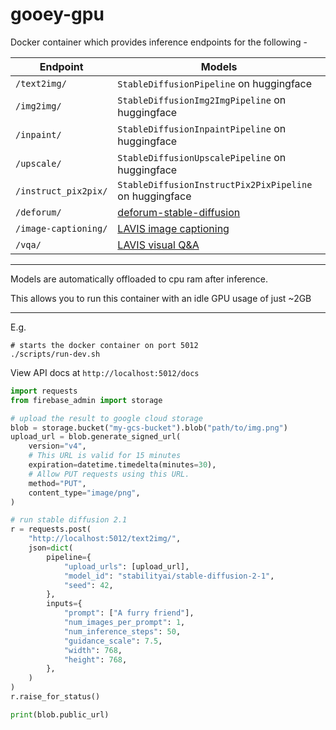 # gooey-gpu

Docker container which provides inference endpoints for the following - 

Endpoint | Models
-- | --
`/text2img/` |  `StableDiffusionPipeline` on huggingface
`/img2img/`  |  `StableDiffusionImg2ImgPipeline` on huggingface
`/inpaint/`  |  `StableDiffusionInpaintPipeline` on huggingface
`/upscale/`  |  `StableDiffusionUpscalePipeline` on huggingface
`/instruct_pix2pix/` |  `StableDiffusionInstructPix2PixPipeline` on huggingface
`/deforum/` | [deforum-stable-diffusion](https://github.com/deforum-art/deforum-stable-diffusion)
`/image-captioning/` | [LAVIS image captioning](https://github.com/salesforce/LAVIS/#image-captioning)
`/vqa/` | [LAVIS visual Q&A](https://github.com/salesforce/LAVIS/#visual-question-answering-vqa)

---

Models are automatically offloaded to cpu ram after inference. 

This allows you to run this container with an idle GPU usage of just ~2GB

---

E.g. 

```
# starts the docker container on port 5012
./scripts/run-dev.sh  
```

View API docs at `http://localhost:5012/docs`

```python
import requests
from firebase_admin import storage

# upload the result to google cloud storage
blob = storage.bucket("my-gcs-bucket").blob("path/to/img.png")
upload_url = blob.generate_signed_url(
    version="v4",
    # This URL is valid for 15 minutes
    expiration=datetime.timedelta(minutes=30),
    # Allow PUT requests using this URL.
    method="PUT",
    content_type="image/png",
)

# run stable diffusion 2.1
r = requests.post(
    "http://localhost:5012/text2img/",
    json=dict(
        pipeline={
            "upload_urls": [upload_url],
            "model_id": "stabilityai/stable-diffusion-2-1",
            "seed": 42,
        },
        inputs={
            "prompt": ["A furry friend"],
            "num_images_per_prompt": 1,
            "num_inference_steps": 50,
            "guidance_scale": 7.5,
            "width": 768,
            "height": 768,
        },
    )
)
r.raise_for_status()

print(blob.public_url)
```
